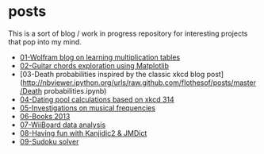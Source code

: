 posts
=====

This is a sort of blog / work in progress repository for interesting projects that pop into my mind.

- [01-Wolfram blog on learning multiplication tables](http://nbviewer.ipython.org/urls/raw.github.com/flothesof/posts/master/12%2520tables.ipynb)
- [02-Guitar chords exploration using Matplotlib](http://nbviewer.ipython.org/urls/raw.github.com/flothesof/posts/master/accords%20de%20guitare.ipynb)
- [03-Death probabilities inspired by the classic xkcd blog post](http://nbviewer.ipython.org/urls/raw.github.com/flothesof/posts/master/Death probabilities.ipynb)
- [04-Dating pool calculations based on xkcd 314](http://nbviewer.ipython.org/urls/raw.github.com/flothesof/posts/master/xkcd%20-%20Dating%20Pools.ipynb)
- [05-Investigations on musical frequencies](http://nbviewer.ipython.org/urls/raw.github.com/flothesof/posts/master/Musical%20frequencies.ipynb)
- [06-Books 2013](http://nbviewer.ipython.org/urls/raw.github.com/flothesof/posts/master/Books%202013.ipynb)
- [07-WiiBoard data analysis](http://nbviewer.ipython.org/urls/raw.github.com/flothesof/posts/master/WiiBoard%20data%20analysis.ipynb)
- [08-Having fun with Kanjidic2 & JMDict](http://nbviewer.ipython.org/urls/raw.github.com/flothesof/posts/master/Kanjidic2%2520%26%2520JMDict.ipynb)
- [09-Sudoku solver](http://nbviewer.ipython.org/urls/raw.github.com/flothesof/posts/master/Sudoku%20solver.ipynb)